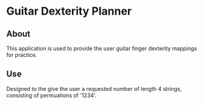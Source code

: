 # Guitar Dexterity Planner

## About
This application is used to provide the user guitar finger dexterity mappings for practice.

## Use
Designed to the give the user a requested number of length 4 strings, consisting of permuations of '1234'. 

